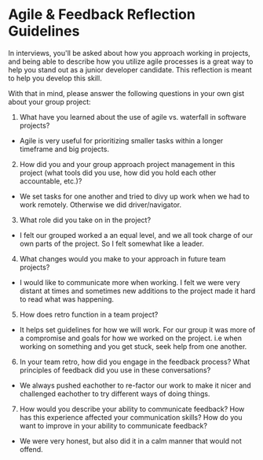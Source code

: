 # Agile & Feedback Reflection Guidelines
In interviews, you'll be asked about how you approach working in projects, and being able to describe how you utilize agile processes is a great way to help you stand out as a junior developer candidate. This reflection is meant to help you develop this skill.

With that in mind, please answer the following questions in your own gist about your group project:

1. What have you learned about the use of agile vs. waterfall in software projects? 
  - Agile is very useful for prioritizing smaller tasks within a longer timeframe and big projects. 
2. How did you and your group approach project management in this project (what tools did you use, how did you hold each other accountable, etc.)?
  - We set tasks for one another and tried to divy up work when we had to work remotely. Otherwise we did driver/navigator.
3. What role did you take on in the project? 
  - I felt our grouped worked a an equal level, and we all took charge of our own parts of the project. So I felt somewhat like a leader.
4. What changes would you make to your approach in future team projects?
  - I would like to communicate more when working. I felt we were very distant at times and sometimes new additions to the project made it hard to read what was happening.
5. How does retro function in a team project?
  - It helps set guidelines for how we will work. For our group it was more of a compromise and goals for how we worked on the project. i.e when working on something and you get stuck, seek help from one another.
6. In your team retro, how did you engage in the feedback process? What principles of feedback did you use in these conversations?
  - We always pushed eachother to re-factor our work to make it nicer and challenged eachother to try different ways of doing things.
7. How would you describe your ability to communicate feedback? How has this experience affected your communication skills? How do you want to improve in your ability to communicate feedback?
  - We were very honest, but also did it in a calm manner that would not offend.

